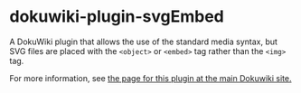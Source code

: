 # dokuwiki-plugin-svgEmbed
A DokuWiki plugin that allows the use of the standard media syntax, but SVG files are placed with the `<object>` or `<embed>` tag rather than the `<img>` tag.

For more information, see [the page for this plugin at the main Dokuwiki site.](https://www.dokuwiki.org/plugin:svgembed)
